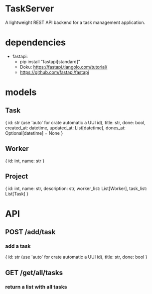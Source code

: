 # TaskServer
A lightweight REST API backend for a task management application.


# dependencies
- fastapi:
  -  pip install "fastapi[standard]"
  -  Doku: https://fastapi.tiangolo.com/tutorial/
  -  https://github.com/fastapi/fastapi  
  


# models
## Task
  {
    id: str (use 'auto' for crate automatic a UUI id),
    title: str,
    done: bool,
    created_at: datetime,
    updated_at: List[datetime],
    dones_at: Optional[datetime] = None
  }

## Worker
  {
    id: int,
    name: str
  }
## Project
  {
    id: int,
    name: str,
    description: str,
    worker_list: List[Worker],
    task_list: List[Task]
  }

# API

## POST /add/task
### add a task
{
    id: str (use 'auto' for crate automatic a UUI id),
    title: str,
    done: bool
  }

## GET /get/all/tasks
### return a list with all tasks





